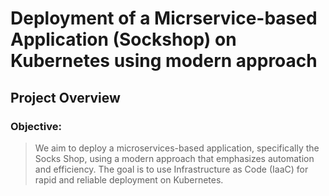 # Deployment of a Micrservice-based Application (Sockshop) on Kubernetes using modern approach
## Project Overview
### Objective:
>We aim to deploy a microservices-based application, specifically the Socks Shop, using a modern approach that emphasizes automation and efficiency. The goal is to use Infrastructure as Code (IaaC) for rapid and reliable deployment on Kubernetes.